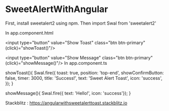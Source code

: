 # SweetAlertWithAngular

First, install sweetalert2 using npm. Then import Swal from 'sweetalert2'

In app.component.html

<input type="button" value="Show Toast" class="btn btn-primary" (click)="showToast()"/>

<input type="button" value="Show Message" class="btn btn-primary" (click)="showMessage()"/>
In app.component.ts

showToast(){
Swal.fire({ toast: true, position: 'top-end', showConfirmButton: false, timer: 3000, title: 'Success!', text: 'Sweet Alert Toast', icon: 'success', });
  }

  showMessage(){
    Swal.fire({ text: 'Hello!', icon: 'success'});
  }

Stackblitz : https://angularwithsweetalerttoast.stackblitz.io
